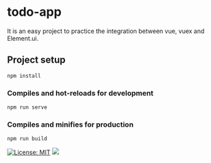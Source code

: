 # todo-app
It is an easy project to practice the integration between vue, vuex and Element.ui. 

## Project setup
```
npm install
```

### Compiles and hot-reloads for development
```
npm run serve
```

### Compiles and minifies for production
```
npm run build
```
[![License: MIT](https://img.shields.io/badge/License-MIT-yellow.svg)](https://opensource.org/licenses/MIT)
[![](https://img.shields.io/github/release/qubyte/rubidium.svg?style=plastic)](https://github.com/OussamaAlouat/vue-todo-app/)